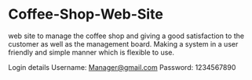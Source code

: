 # Coffee-Shop-Web-Site
 web site to manage the coffee shop and giving a good satisfaction to the customer as well as the management board. Making a system in a user  friendly and simple manner which is flexible to use.
 
 Login details
 Username: Manager@gmail.com
 Password: 1234567890
